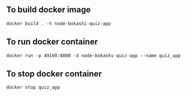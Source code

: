 ## To build docker image
`docker build . -t node-bokashi-quiz-app`

## To run docker container
`docker run -p 49160:8080 -d node-bokashi-quiz-app --name quiz_app`

## To stop docker container
`docker stop quiz_app`